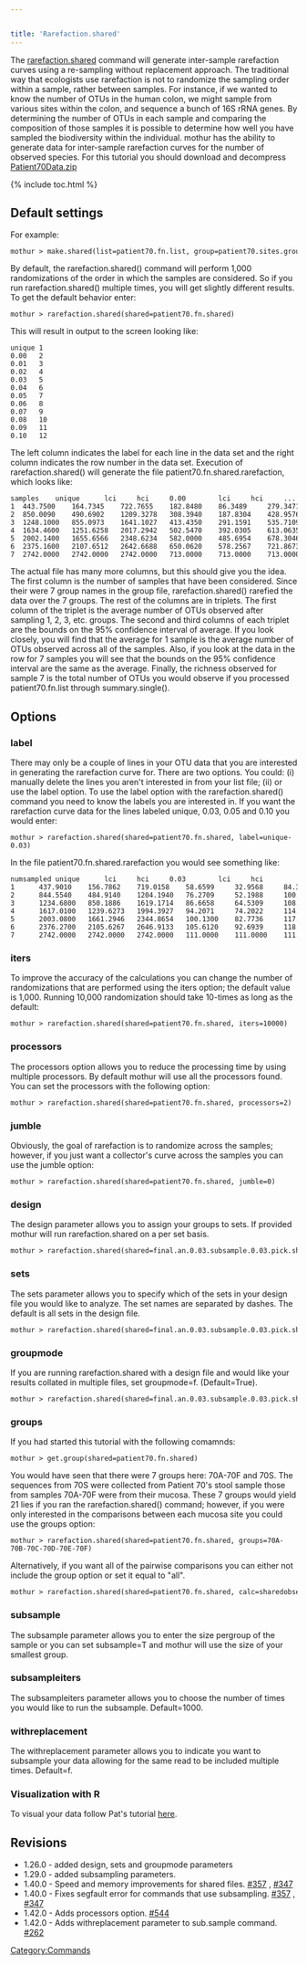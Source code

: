 ```yaml
---


title: 'Rarefaction.shared'
---
```

The [rarefaction.shared](rarefaction.shared) command will
generate inter-sample rarefaction curves using a re-sampling without
replacement approach. The traditional way that ecologists use
rarefaction is not to randomize the sampling order within a sample,
rather between samples. For instance, if we wanted to know the number of
OTUs in the human colon, we might sample from various sites within the
colon, and sequence a bunch of 16S rRNA genes. By determining the number
of OTUs in each sample and comparing the composition of those samples it
is possible to determine how well you have sampled the biodiversity
within the individual. mothur has the ability to generate data for
inter-sample rarefaction curves for the number of observed species. For
this tutorial you should download and decompress [
Patient70Data.zip](Media:Patient70Data.zip)


{% include toc.html %}

## Default settings

For example:

    mothur > make.shared(list=patient70.fn.list, group=patient70.sites.groups)

By default, the rarefaction.shared() command will perform 1,000
randomizations of the order in which the samples are considered. So if
you run rarefaction.shared() multiple times, you will get slightly
different results. To get the default behavior enter:

    mothur > rarefaction.shared(shared=patient70.fn.shared)

This will result in output to the screen looking like:

    unique 1
    0.00   2
    0.01   3
    0.02   4
    0.03   5
    0.04   6
    0.05   7
    0.06   8
    0.07   9
    0.08   10
    0.09   11
    0.10   12

The left column indicates the label for each line in the data set and
the right column indicates the row number in the data set. Execution of
rarefaction.shared() will generate the file
patient70.fn.shared.rarefaction, which looks like:

    samples    unique      lci     hci     0.00        lci     hci     ... 
    1  443.7500    164.7345    722.7655    182.8480    86.3489     279.3471    ...
    2  850.0090    490.6902    1209.3278   308.3940    187.8304    428.9576    ...
    3  1248.1000   855.0973    1641.1027   413.4350    291.1591    535.7109    ...
    4  1634.4600   1251.6258   2017.2942   502.5470    392.0305    613.0635    ...
    5  2002.1400   1655.6566   2348.6234   582.0000    485.6954    678.3046    ...
    6  2375.1600   2107.6512   2642.6688   650.0620    578.2567    721.8673    ...
    7  2742.0000   2742.0000   2742.0000   713.0000    713.0000    713.0000    ...

The actual file has many more columns, but this should give you the
idea. The first column is the number of samples that have been
considered. Since their were 7 group names in the group file,
rarefaction.shared() rarefied the data over the 7 groups. The rest of
the columns are in triplets. The first column of the triplet is the
average number of OTUs observed after sampling 1, 2, 3, etc. groups. The
second and third columns of each triplet are the bounds on the 95%
confidence interval of average. If you look closely, you will find that
the average for 1 sample is the average number of OTUs observed across
all of the samples. Also, if you look at the data in the row for 7
samples you will see that the bounds on the 95% confidence interval are
the same as the average. Finally, the richness observed for sample 7 is
the total number of OTUs you would observe if you processed
patient70.fn.list through summary.single().

## Options

### label

There may only be a couple of lines in your OTU data that you are
interested in generating the rarefaction curve for. There are two
options. You could: (i) manually delete the lines you aren\'t interested
in from your list file; (ii) or use the label option. To use the label
option with the rarefaction.shared() command you need to know the labels
you are interested in. If you want the rarefaction curve data for the
lines labeled unique, 0.03, 0.05 and 0.10 you would enter:

    mothur > rarefaction.shared(shared=patient70.fn.shared, label=unique-0.03)

In the file patient70.fn.shared.rarefaction you would see something
like:

    numsampled unique      lci     hci     0.03        lci     hci
    1      437.9010    156.7862    719.0158    58.6599     32.9568     84.3630
    2      844.5540    484.9140    1204.1940   76.2709     52.1988     100.3430
    3      1234.6800   850.1886    1619.1714   86.6658     64.5309     108.8007
    4      1617.0100   1239.6273   1994.3927   94.2071     74.2022     114.2120
    5      2003.0800   1661.2946   2344.8654   100.1300    82.7736     117.4864
    6      2376.2700   2105.6267   2646.9133   105.6120    92.6939     118.5301
    7      2742.0000   2742.0000   2742.0000   111.0000    111.0000    111.0000

### iters

To improve the accuracy of the calculations you can change the number of
randomizations that are performed using the iters option; the default
value is 1,000. Running 10,000 randomization should take 10-times as
long as the default:

    mothur > rarefaction.shared(shared=patient70.fn.shared, iters=10000)

### processors

The processors option allows you to reduce the processing time by using
multiple processors. By default mothur will use all the processors
found. You can set the processors with the following option:

    mothur > rarefaction.shared(shared=patient70.fn.shared, processors=2)

### jumble

Obviously, the goal of rarefaction is to randomize across the samples;
however, if you just want a collector\'s curve across the samples you
can use the jumble option:

    mothur > rarefaction.shared(shared=patient70.fn.shared, jumble=0)

### design

The design parameter allows you to assign your groups to sets. If
provided mothur will run rarefaction.shared on a per set basis.

    mothur > rarefaction.shared(shared=final.an.0.03.subsample.0.03.pick.shared, design=mouse.sex_time.design)

### sets

The sets parameter allows you to specify which of the sets in your
design file you would like to analyze. The set names are separated by
dashes. The default is all sets in the design file.

    mothur > rarefaction.shared(shared=final.an.0.03.subsample.0.03.pick.shared, design=mouse.sex_time.design, sets=F003Late)

### groupmode

If you are running rarefaction.shared with a design file and would like
your results collated in multiple files, set groupmode=f.
(Default=True).

    mothur > rarefaction.shared(shared=final.an.0.03.subsample.0.03.pick.shared, design=mouse.sex_time.design, groupmode=f)

### groups

If you had started this tutorial with the following comamnds:

    mothur > get.group(shared=patient70.fn.shared)

You would have seen that there were 7 groups here: 70A-70F and 70S. The
sequences from 70S were collected from Patient 70\'s stool sample those
from samples 70A-70F were from their mucosa. These 7 groups would yield
21 lies if you ran the rarefaction.shared() command; however, if you
were only interested in the comparisons between each mucosa site you
could use the groups option:

    mothur > rarefaction.shared(shared=patient70.fn.shared, groups=70A-70B-70C-70D-70E-70F)

Alternatively, if you want all of the pairwise comparisons you can
either not include the group option or set it equal to \"all\".

    mothur > rarefaction.shared(shared=patient70.fn.shared, calc=sharedobserved, groups=all)

### subsample

The subsample parameter allows you to enter the size pergroup of the
sample or you can set subsample=T and mothur will use the size of your
smallest group.

### subsampleiters

The subsampleiters parameter allows you to choose the number of times
you would like to run the subsample. Default=1000.

### withreplacement

The withreplacement parameter allows you to indicate you want to
subsample your data allowing for the same read to be included multiple
times. Default=f.

### Visualization with R

To visual your data follow Pat\'s tutorial
[here](http://www.riffomonas.org/minimalR/06_line_plots.html).

## Revisions

-   1.26.0 - added design, sets and groupmode parameters
-   1.29.0 - added subsampling parameters.
-   1.40.0 - Speed and memory improvements for shared files.
    [\#357](https://github.com/mothur/mothur/issues/357) ,
    [\#347](https://github.com/mothur/mothur/issues/347)
-   1.40.0 - Fixes segfault error for commands that use subsampling.
    [\#357](https://github.com/mothur/mothur/issues/357) ,
    [\#347](https://github.com/mothur/mothur/issues/347)
-   1.42.0 - Adds processors option.
    [\#544](https://github.com/mothur/mothur/issues/544)
-   1.42.0 - Adds withreplacement parameter to sub.sample command.
    [\#262](https://github.com/mothur/mothur/issues/262)

[Category:Commands](Category:Commands)
